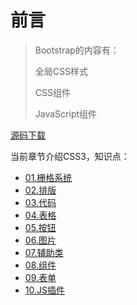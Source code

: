 # 前言

> Bootstrap的内容有：
> 
> 全局CSS样式
> 
> CSS组件
> 
> JavaScript组件



[源码下载](../assets/Bootstrap.zip)

当前章节介绍CSS3，知识点：

*  [01.栅格系统](01.md)
*  [02.排版](02.md)
*  [03.代码](03.md)
*  [04.表格](04.md)
*  [05.按钮](05.md)
*  [06.图片](06.md)
*  [07.辅助类](07.md)
*  [08.组件](08.md)
*  [09.表单](09.md)
*  [10.JS插件](10.md)